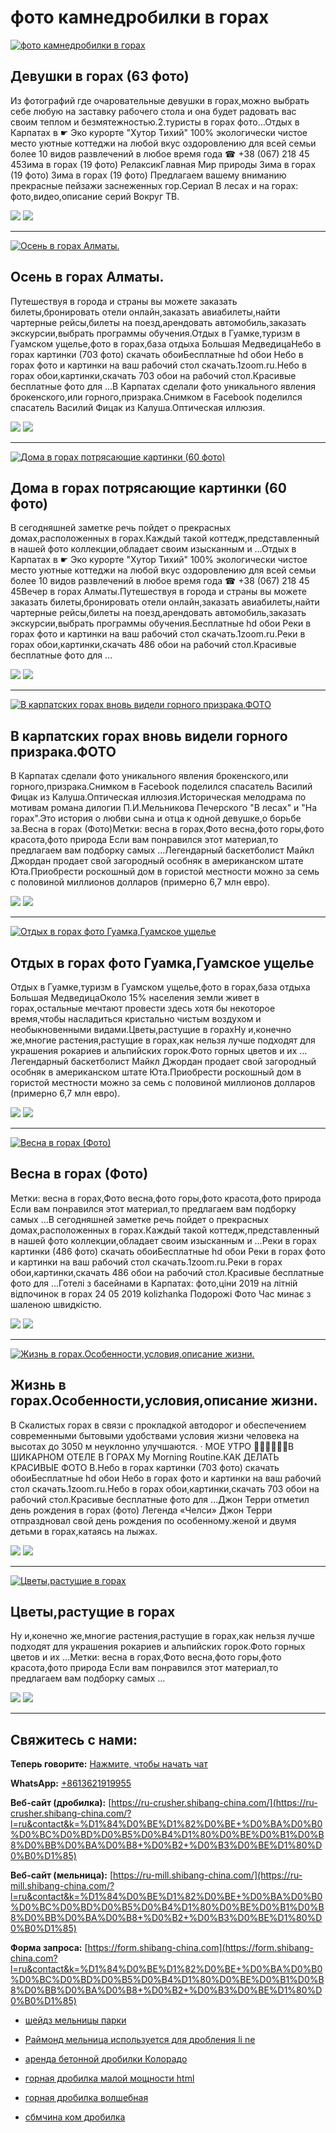 # фото камнедробилки в горах

<a href="https://swt.shibang-china.com/?l=ru&img&k=%D1%84%D0%BE%D1%82%D0%BE+%D0%BA%D0%B0%D0%BC%D0%BD%D0%B5%D0%B4%D1%80%D0%BE%D0%B1%D0%B8%D0%BB%D0%BA%D0%B8+%D0%B2+%D0%B3%D0%BE%D1%80%D0%B0%D1%85" target="_blank">![фото камнедробилки в горах](http://static.shibang-china.com/all-800x300/762.jpg)</a>

## Девушки в горах (63 фото)
Из фотографий где очаровательные девушки в горах,можно выбрать себе любую на заставку рабочего стола и она будет радовать вас своим теплом и безмятежностью.2.туристы в горах фото…Отдых в Карпатах в ☛ Эко курорте &quot;Хутор Тихий&quot; 100% экологически чистое место уютные коттеджи на любой вкус оздоровлению для всей семьи более 10 видов развлечений в любое время года ☎ +38 (067) 218 45 45Зима в горах (19 фото) РелаксикГлавная Мир природы Зима в горах (19 фото) Зима в горах (19 фото) Предлагаем вашему вниманию прекрасные пейзажи заснеженных гор.Сериал В лесах и на горах: фото,видео,описание серий Вокруг ТВ.


<a href="https://whatsapp.shibangsoft.com/WhatsApp.php" target="_blank" title="WhatsApp">![](http://static.shibang-china.com/icon/whatsapp.png)</a> <a href="https://swt.shibang-china.com/?l=ru&icon&k=%D1%84%D0%BE%D1%82%D0%BE+%D0%BA%D0%B0%D0%BC%D0%BD%D0%B5%D0%B4%D1%80%D0%BE%D0%B1%D0%B8%D0%BB%D0%BA%D0%B8+%D0%B2+%D0%B3%D0%BE%D1%80%D0%B0%D1%85" target="_blank">![](http://static.shibang-china.com/icon/chat-ru.png)</a>

---

<a href="https://swt.shibang-china.com/?l=ru&img&k=%D1%84%D0%BE%D1%82%D0%BE+%D0%BA%D0%B0%D0%BC%D0%BD%D0%B5%D0%B4%D1%80%D0%BE%D0%B1%D0%B8%D0%BB%D0%BA%D0%B8+%D0%B2+%D0%B3%D0%BE%D1%80%D0%B0%D1%85" target="_blank">![Осень в горах Алматы.](http://static.shibang-china.com/all-800x300/1392.jpg)</a>

## Осень в горах Алматы.
Путешествуя в города и страны вы можете заказать билеты,бронировать отели онлайн,заказать авиабилеты,найти чартерные рейсы,билеты на поезд,арендовать автомобиль,заказать экскурсии,выбрать программы обучения.Отдых в Гуамке,туризм в Гуамском ущелье,фото в горах,база отдыха Большая МедведицаНебо в горах картинки (703 фото) скачать обоиБесплатные hd обои Небо в горах фото и картинки на ваш рабочий стол скачать.1zoom.ru.Небо в горах обои,картинки,скачать 703 обои на рабочий стол.Красивые бесплатные фото для …В Карпатах сделали фото уникального явления брокенского,или горного,призрака.Снимком в Facebook поделился спасатель Василий Фицак из Калуша.Оптическая иллюзия.


<a href="https://whatsapp.shibangsoft.com/WhatsApp.php" target="_blank" title="WhatsApp">![](http://static.shibang-china.com/icon/whatsapp.png)</a> <a href="https://swt.shibang-china.com/?l=ru&icon&k=%D1%84%D0%BE%D1%82%D0%BE+%D0%BA%D0%B0%D0%BC%D0%BD%D0%B5%D0%B4%D1%80%D0%BE%D0%B1%D0%B8%D0%BB%D0%BA%D0%B8+%D0%B2+%D0%B3%D0%BE%D1%80%D0%B0%D1%85" target="_blank">![](http://static.shibang-china.com/icon/chat-ru.png)</a>

---

<a href="https://swt.shibang-china.com/?l=ru&img&k=%D1%84%D0%BE%D1%82%D0%BE+%D0%BA%D0%B0%D0%BC%D0%BD%D0%B5%D0%B4%D1%80%D0%BE%D0%B1%D0%B8%D0%BB%D0%BA%D0%B8+%D0%B2+%D0%B3%D0%BE%D1%80%D0%B0%D1%85" target="_blank">![Дома в горах потрясающие картинки (60 фото)](http://static.shibang-china.com/all-800x300/1422.jpg)</a>

## Дома в горах потрясающие картинки (60 фото)
В сегодняшней заметке речь пойдет о прекрасных домах,расположенных в горах.Каждый такой коттедж,представленный в нашей фото коллекции,обладает своим изысканным и …Отдых в Карпатах в ☛ Эко курорте &quot;Хутор Тихий&quot; 100% экологически чистое место уютные коттеджи на любой вкус оздоровлению для всей семьи более 10 видов развлечений в любое время года ☎ +38 (067) 218 45 45Вечер в горах Алматы.Путешествуя в города и страны вы можете заказать билеты,бронировать отели онлайн,заказать авиабилеты,найти чартерные рейсы,билеты на поезд,арендовать автомобиль,заказать экскурсии,выбрать программы обучения.Бесплатные hd обои Реки в горах фото и картинки на ваш рабочий стол скачать.1zoom.ru.Реки в горах обои,картинки,скачать 486 обои на рабочий стол.Красивые бесплатные фото для …


<a href="https://whatsapp.shibangsoft.com/WhatsApp.php" target="_blank" title="WhatsApp">![](http://static.shibang-china.com/icon/whatsapp.png)</a> <a href="https://swt.shibang-china.com/?l=ru&icon&k=%D1%84%D0%BE%D1%82%D0%BE+%D0%BA%D0%B0%D0%BC%D0%BD%D0%B5%D0%B4%D1%80%D0%BE%D0%B1%D0%B8%D0%BB%D0%BA%D0%B8+%D0%B2+%D0%B3%D0%BE%D1%80%D0%B0%D1%85" target="_blank">![](http://static.shibang-china.com/icon/chat-ru.png)</a>

---

<a href="https://swt.shibang-china.com/?l=ru&img&k=%D1%84%D0%BE%D1%82%D0%BE+%D0%BA%D0%B0%D0%BC%D0%BD%D0%B5%D0%B4%D1%80%D0%BE%D0%B1%D0%B8%D0%BB%D0%BA%D0%B8+%D0%B2+%D0%B3%D0%BE%D1%80%D0%B0%D1%85" target="_blank">![В карпатских горах вновь видели горного призрака.ФОТО](http://static.shibang-china.com/all-800x300/348.jpg)</a>

## В карпатских горах вновь видели горного призрака.ФОТО
В Карпатах сделали фото уникального явления брокенского,или горного,призрака.Снимком в Facebook поделился спасатель Василий Фицак из Калуша.Оптическая иллюзия.Историческая мелодрама по мотивам романа дилогии П.И.Мельникова Печерского &quot;В лесах&quot; и &quot;На горах&quot;.Это история о любви сына и отца к одной девушке,о борьбе за.Весна в горах (Фото)Метки: весна в горах,Фото весна,фото горы,фото красота,фото природа Если вам понравился этот материал,то предлагаем вам подборку самых …Легендарный баскетболист Майкл Джордан продает свой загородный особняк в американском штате Юта.Приобрести роскошный дом в гористой местности можно за семь с половиной миллионов долларов (примерно 6,7 млн евро).


<a href="https://whatsapp.shibangsoft.com/WhatsApp.php" target="_blank" title="WhatsApp">![](http://static.shibang-china.com/icon/whatsapp.png)</a> <a href="https://swt.shibang-china.com/?l=ru&icon&k=%D1%84%D0%BE%D1%82%D0%BE+%D0%BA%D0%B0%D0%BC%D0%BD%D0%B5%D0%B4%D1%80%D0%BE%D0%B1%D0%B8%D0%BB%D0%BA%D0%B8+%D0%B2+%D0%B3%D0%BE%D1%80%D0%B0%D1%85" target="_blank">![](http://static.shibang-china.com/icon/chat-ru.png)</a>

---

<a href="https://swt.shibang-china.com/?l=ru&img&k=%D1%84%D0%BE%D1%82%D0%BE+%D0%BA%D0%B0%D0%BC%D0%BD%D0%B5%D0%B4%D1%80%D0%BE%D0%B1%D0%B8%D0%BB%D0%BA%D0%B8+%D0%B2+%D0%B3%D0%BE%D1%80%D0%B0%D1%85" target="_blank">![Отдых в горах фото Гуамка,Гуамское ущелье](http://static.shibang-china.com/all-800x300/1034.jpg)</a>

## Отдых в горах фото Гуамка,Гуамское ущелье
Отдых в Гуамке,туризм в Гуамском ущелье,фото в горах,база отдыха Большая МедведицаОколо 15% населения земли живет в горах,остальные мечтают провести здесь хотя бы некоторое время,чтобы насладиться кристально чистым воздухом и необыкновенными видами.Цветы,растущие в горахНу и,конечно же,многие растения,растущие в горах,как нельзя лучше подходят для украшения рокариев и альпийских горок.Фото горных цветов и их …Легендарный баскетболист Майкл Джордан продает свой загородный особняк в американском штате Юта.Приобрести роскошный дом в гористой местности можно за семь с половиной миллионов долларов (примерно 6,7 млн евро).


<a href="https://whatsapp.shibangsoft.com/WhatsApp.php" target="_blank" title="WhatsApp">![](http://static.shibang-china.com/icon/whatsapp.png)</a> <a href="https://swt.shibang-china.com/?l=ru&icon&k=%D1%84%D0%BE%D1%82%D0%BE+%D0%BA%D0%B0%D0%BC%D0%BD%D0%B5%D0%B4%D1%80%D0%BE%D0%B1%D0%B8%D0%BB%D0%BA%D0%B8+%D0%B2+%D0%B3%D0%BE%D1%80%D0%B0%D1%85" target="_blank">![](http://static.shibang-china.com/icon/chat-ru.png)</a>

---

<a href="https://swt.shibang-china.com/?l=ru&img&k=%D1%84%D0%BE%D1%82%D0%BE+%D0%BA%D0%B0%D0%BC%D0%BD%D0%B5%D0%B4%D1%80%D0%BE%D0%B1%D0%B8%D0%BB%D0%BA%D0%B8+%D0%B2+%D0%B3%D0%BE%D1%80%D0%B0%D1%85" target="_blank">![Весна в горах (Фото)](http://static.shibang-china.com/all-800x300/710.jpg)</a>

## Весна в горах (Фото)
Метки: весна в горах,Фото весна,фото горы,фото красота,фото природа Если вам понравился этот материал,то предлагаем вам подборку самых …В сегодняшней заметке речь пойдет о прекрасных домах,расположенных в горах.Каждый такой коттедж,представленный в нашей фото коллекции,обладает своим изысканным и …Реки в горах картинки (486 фото) скачать обоиБесплатные hd обои Реки в горах фото и картинки на ваш рабочий стол скачать.1zoom.ru.Реки в горах обои,картинки,скачать 486 обои на рабочий стол.Красивые бесплатные фото для …Готелі з басейнами в Карпатах: фото,ціни 2019 на літній відпочинок в горах 24 05 2019 kolizhanka Подорожі Фото Час минає з шаленою швидкістю.


<a href="https://whatsapp.shibangsoft.com/WhatsApp.php" target="_blank" title="WhatsApp">![](http://static.shibang-china.com/icon/whatsapp.png)</a> <a href="https://swt.shibang-china.com/?l=ru&icon&k=%D1%84%D0%BE%D1%82%D0%BE+%D0%BA%D0%B0%D0%BC%D0%BD%D0%B5%D0%B4%D1%80%D0%BE%D0%B1%D0%B8%D0%BB%D0%BA%D0%B8+%D0%B2+%D0%B3%D0%BE%D1%80%D0%B0%D1%85" target="_blank">![](http://static.shibang-china.com/icon/chat-ru.png)</a>

---

<a href="https://swt.shibang-china.com/?l=ru&img&k=%D1%84%D0%BE%D1%82%D0%BE+%D0%BA%D0%B0%D0%BC%D0%BD%D0%B5%D0%B4%D1%80%D0%BE%D0%B1%D0%B8%D0%BB%D0%BA%D0%B8+%D0%B2+%D0%B3%D0%BE%D1%80%D0%B0%D1%85" target="_blank">![Жизнь в горах.Особенности,условия,описание жизни.](http://static.shibang-china.com/all-800x300/1185.jpg)</a>

## Жизнь в горах.Особенности,условия,описание жизни.
В Скалистых горах в связи с прокладкой автодорог и обеспечением современными бытовыми удобствами условия жизни человека на высотах до 3050 м неуклонно улучшаются.&nbsp;&#0183;&#32;МОЕ УТРО 💍💇🏽‍♀️👗🍪В ШИКАРНОМ ОТЕЛЕ В ГОРАХ My Morning Routine.КАК ДЕЛАТЬ КРАСИВЫЕ ФОТО В.Небо в горах картинки (703 фото) скачать обоиБесплатные hd обои Небо в горах фото и картинки на ваш рабочий стол скачать.1zoom.ru.Небо в горах обои,картинки,скачать 703 обои на рабочий стол.Красивые бесплатные фото для …Джон Терри отметил день рождения в горах (фото) Легенда &#171;Челси&#187; Джон Терри отпраздновал свой день рождения по особенному.женой и двумя детьми в горах,катаясь на лыжах.


<a href="https://whatsapp.shibangsoft.com/WhatsApp.php" target="_blank" title="WhatsApp">![](http://static.shibang-china.com/icon/whatsapp.png)</a> <a href="https://swt.shibang-china.com/?l=ru&icon&k=%D1%84%D0%BE%D1%82%D0%BE+%D0%BA%D0%B0%D0%BC%D0%BD%D0%B5%D0%B4%D1%80%D0%BE%D0%B1%D0%B8%D0%BB%D0%BA%D0%B8+%D0%B2+%D0%B3%D0%BE%D1%80%D0%B0%D1%85" target="_blank">![](http://static.shibang-china.com/icon/chat-ru.png)</a>

---

<a href="https://swt.shibang-china.com/?l=ru&img&k=%D1%84%D0%BE%D1%82%D0%BE+%D0%BA%D0%B0%D0%BC%D0%BD%D0%B5%D0%B4%D1%80%D0%BE%D0%B1%D0%B8%D0%BB%D0%BA%D0%B8+%D0%B2+%D0%B3%D0%BE%D1%80%D0%B0%D1%85" target="_blank">![Цветы,растущие в горах](http://static.shibang-china.com/all-800x300/1445.jpg)</a>

## Цветы,растущие в горах
Ну и,конечно же,многие растения,растущие в горах,как нельзя лучше подходят для украшения рокариев и альпийских горок.Фото горных цветов и их …Метки: весна в горах,Фото весна,фото горы,фото красота,фото природа Если вам понравился этот материал,то предлагаем вам подборку самых …

<a href="https://whatsapp.shibangsoft.com/WhatsApp.php" target="_blank" title="WhatsApp">![](http://static.shibang-china.com/icon/whatsapp.png)</a> <a href="https://swt.shibang-china.com/?l=ru&icon&k=%D1%84%D0%BE%D1%82%D0%BE+%D0%BA%D0%B0%D0%BC%D0%BD%D0%B5%D0%B4%D1%80%D0%BE%D0%B1%D0%B8%D0%BB%D0%BA%D0%B8+%D0%B2+%D0%B3%D0%BE%D1%80%D0%B0%D1%85" target="_blank">![](http://static.shibang-china.com/icon/chat-ru.png)</a>

---
## Свяжитесь с нами:

**Теперь говорите:** [Нажмите, чтобы начать чат](https://swt.shibang-china.com?l=ru&contact&k=%D1%84%D0%BE%D1%82%D0%BE+%D0%BA%D0%B0%D0%BC%D0%BD%D0%B5%D0%B4%D1%80%D0%BE%D0%B1%D0%B8%D0%BB%D0%BA%D0%B8+%D0%B2+%D0%B3%D0%BE%D1%80%D0%B0%D1%85)

**WhatsApp:**  [+8613621919955](https://whatsapp.shibangsoft.com/WhatsApp.php)

**Веб-сайт (дробилка):** [https://ru-crusher.shibang-china.com/](https://ru-crusher.shibang-china.com/?l=ru&contact&k=%D1%84%D0%BE%D1%82%D0%BE+%D0%BA%D0%B0%D0%BC%D0%BD%D0%B5%D0%B4%D1%80%D0%BE%D0%B1%D0%B8%D0%BB%D0%BA%D0%B8+%D0%B2+%D0%B3%D0%BE%D1%80%D0%B0%D1%85)

**Веб-сайт (мельница):** [https://ru-mill.shibang-china.com/](https://ru-mill.shibang-china.com/?l=ru&contact&k=%D1%84%D0%BE%D1%82%D0%BE+%D0%BA%D0%B0%D0%BC%D0%BD%D0%B5%D0%B4%D1%80%D0%BE%D0%B1%D0%B8%D0%BB%D0%BA%D0%B8+%D0%B2+%D0%B3%D0%BE%D1%80%D0%B0%D1%85)

**Форма запроса:** [https://form.shibang-china.com](https://form.shibang-china.com?l=ru&contact&k=%D1%84%D0%BE%D1%82%D0%BE+%D0%BA%D0%B0%D0%BC%D0%BD%D0%B5%D0%B4%D1%80%D0%BE%D0%B1%D0%B8%D0%BB%D0%BA%D0%B8+%D0%B2+%D0%B3%D0%BE%D1%80%D0%B0%D1%85)

* [шейдз мельницы парки](../124/%D1%88%D0%B5%D0%B9%D0%B4%D0%B7%20%D0%BC%D0%B5%D0%BB%D1%8C%D0%BD%D0%B8%D1%86%D1%8B%20%D0%BF%D0%B0%D1%80%D0%BA%D0%B8.md)

* [Раймонд мельница используется для дробления li ne](../122/%D0%A0%D0%B0%D0%B9%D0%BC%D0%BE%D0%BD%D0%B4%20%D0%BC%D0%B5%D0%BB%D1%8C%D0%BD%D0%B8%D1%86%D0%B0%20%D0%B8%D1%81%D0%BF%D0%BE%D0%BB%D1%8C%D0%B7%D1%83%D0%B5%D1%82%D1%81%D1%8F%20%D0%B4%D0%BB%D1%8F%20%D0%B4%D1%80%D0%BE%D0%B1%D0%BB%D0%B5%D0%BD%D0%B8%D1%8F%20li%20ne.md)

* [аренда бетонной дробилки Колорадо](../121/%D0%B0%D1%80%D0%B5%D0%BD%D0%B4%D0%B0%20%D0%B1%D0%B5%D1%82%D0%BE%D0%BD%D0%BD%D0%BE%D0%B9%20%D0%B4%D1%80%D0%BE%D0%B1%D0%B8%D0%BB%D0%BA%D0%B8%20%D0%9A%D0%BE%D0%BB%D0%BE%D1%80%D0%B0%D0%B4%D0%BE.md)

* [горная дробилка малой мощности html](../124/%D0%B3%D0%BE%D1%80%D0%BD%D0%B0%D1%8F%20%D0%B4%D1%80%D0%BE%D0%B1%D0%B8%D0%BB%D0%BA%D0%B0%20%D0%BC%D0%B0%D0%BB%D0%BE%D0%B9%20%D0%BC%D0%BE%D1%89%D0%BD%D0%BE%D1%81%D1%82%D0%B8%20html.md)

* [горная дробилка волшебная](../122/%D0%B3%D0%BE%D1%80%D0%BD%D0%B0%D1%8F%20%D0%B4%D1%80%D0%BE%D0%B1%D0%B8%D0%BB%D0%BA%D0%B0%20%D0%B2%D0%BE%D0%BB%D1%88%D0%B5%D0%B1%D0%BD%D0%B0%D1%8F.md)

* [сбмчина ком дробилка](../123/%D1%81%D0%B1%D0%BC%D1%87%D0%B8%D0%BD%D0%B0%20%D0%BA%D0%BE%D0%BC%20%D0%B4%D1%80%D0%BE%D0%B1%D0%B8%D0%BB%D0%BA%D0%B0.md)